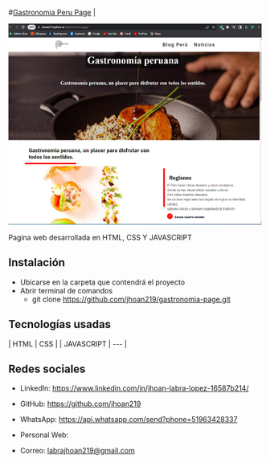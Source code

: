 #[Gastronomia Peru Page](https://jhoan219.github.io/gastronomia-page/) | 


<img src="img/background/captura.png" height="400"/>





 
 
Pagina web desarrollada en HTML, CSS Y JAVASCRIPT

## Instalación
- Ubicarse en la carpeta que contendrá el proyecto
- Abrir terminal de comandos
  - git clone https://github.com/jhoan219/gastronomia-page.git
  

## Tecnologías usadas
| HTML | CSS |
| JAVASCRIPT | --- |
 

## Redes sociales
- LinkedIn: https://www.linkedin.com/in/jhoan-labra-lopez-16587b214/

- GitHub: https://github.com/jhoan219


- WhatsApp: https://api.whatsapp.com/send?phone=51963428337

- Personal Web:  

- Correo: labrajhoan219@gmail.com
